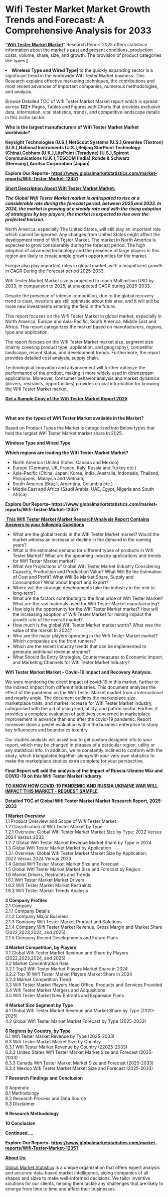 <H1>Wifi Tester Market Market Growth Trends and Forecast: A Comprehensive Analysis for 2033</H1><p>"<strong><a href="https://www.globalmarketstatistics.com/market-reports/Wifi-Tester-Market-12351">Wifi Tester Market Market</a></strong>" Research Report 2025 offers statistical information about the market's past and present conditions, production costs, volume, share, size, and growth. The provision of product categories like types&nbsp;<strong>[<li>Wireless Type and Wired Type]</strong>&nbsp;to the quickly expanding sector is a significant trend in the worldwide Wifi Tester Market business. This Research explains effective marketing techniques, the contributions and most recent advances of important companies, numerous methodologies, and analysis.</p><p>Browse Detailed TOC of Wifi Tester Market Market report which is spread across&nbsp;<strong>122+</strong>&nbsp;Pages, Tables and Figures with Charts that provides exclusive data, information, vital statistics, trends, and competitive landscape details in this niche sector.</p><p><strong>Who is the largest manufacturers of Wifi Tester Market Market worldwide?</strong></p><p><strong>Keysight Technologies (U.S.),NetScout Systems (U.S.),Greenlee (Textron) (U.S.),National Instruments (U.S.),Beijing StarPoint Technology (China),Cobham (U.K.),LitePoint (Teradyne) (U.S.),Spirent Communications (U.K.),TESCOM (India),Rohde & Schwarz (Germany),Anritsu Corporation (Japan)</strong></p><p><strong>Explore Our Reports-&nbsp;<a href="https://www.globalmarketstatistics.com/market-reports/Wifi-Tester-Market-12351">https://www.globalmarketstatistics.com/market-reports/Wifi-Tester-Market-12351</a></strong></p><p><strong><u>Short Description About Wifi Tester Market Market:</u></strong></p><p><strong><em>The Global Wifi Tester Market market is anticipated to rise at a considerable rate during the forecast period, between 2025 and 2033. In 2024, the market is growing at a steady rate and with the rising adoption of strategies by key players, the market is expected to rise over the projected horizon.</em></strong></p><p>North America, especially The United States, will still play an important role which cannot be ignored. Any changes from United States might affect the development trend of Wifi Tester Market. The market in North America is expected to grow considerably during the forecast period. The high adoption of advanced technology and the presence of large players in this region are likely to create ample growth opportunities for the market.</p><p>Europe also play important roles in global market, with a magnificent growth in CAGR During the Forecast period 2025-2033.</p><p>Wifi Tester Market Market size is projected to reach Multimillion USD by 2033, In comparison to 2025, at unexpected CAGR during 2025-2033.</p><p>Despite the presence of intense competition, due to the global recovery trend is clear, investors are still optimistic about this area, and it will still be more new investments entering the field in the future.</p><p>This report focuses on the Wifi Tester Market in global market, especially in North America, Europe and Asia-Pacific, South America, Middle East and Africa. This report categorizes the market based on manufacturers, regions, type and application.</p><p>The report focuses on the Wifi Tester Market market size, segment size (mainly covering product type, application, and geography), competitor landscape, recent status, and development trends. Furthermore, the report provides detailed cost analysis, supply chain.</p><p>Technological innovation and advancement will further optimize the performance of the product, making it more widely used in downstream applications. Moreover, Consumer behavior analysis and market dynamics (drivers, restraints, opportunities) provides crucial information for knowing the Wifi Tester Market market.</p><p><strong><u>Get a Sample Copy of the Wifi Tester Market Report 2025</u></strong></p><p>&nbsp;</p><p><strong>What are the types of Wifi Tester Market available in the Market?</strong></p><p>Based on Product Types the Market is categorized into Below types that held the largest Wifi Tester Market market share In 2025.</p><p><strong>Wireless Type and Wired Type</strong></p><p><strong>Which regions are leading the Wifi Tester Market Market?</strong></p><ul><li>North America (United States, Canada and Mexico)</li><li>Europe (Germany, UK, France, Italy, Russia and Turkey etc.)</li><li>Asia-Pacific (China, Japan, Korea, India, Australia, Indonesia, Thailand, Philippines, Malaysia and Vietnam)</li><li>South America (Brazil, Argentina, Columbia etc.)</li><li>Middle East and Africa (Saudi Arabia, UAE, Egypt, Nigeria and South Africa)</li></ul><p><strong>Explore Our Reports&ndash;&nbsp;https://www.globalmarketstatistics.com/market-reports/Wifi-Tester-Market-12351</strong></p><p><strong><u>&nbsp;This Wifi Tester Market Market Research/Analysis Report Contains Answers to your following Questions</u></strong></p><ul><li>What are the global trends in the Wifi Tester Market market? Would the market witness an increase or decline in the demand in the coming years?</li><li>What is the estimated demand for different types of products in Wifi Tester Market? What are the upcoming industry applications and trends for Wifi Tester Market market?</li><li>What Are Projections of Global Wifi Tester Market Industry Considering Capacity, Production and Production Value? What Will Be the Estimation of Cost and Profit? What Will Be Market Share, Supply and Consumption? What about Import and Export?</li><li>Where will the strategic developments take the industry in the mid to long-term?</li><li>What are the factors contributing to the final price of Wifi Tester Market? What are the raw materials used for Wifi Tester Market manufacturing?</li><li>How big is the opportunity for the Wifi Tester Market market? How will the increasing adoption of Wifi Tester Market for mining impact the growth rate of the overall market?</li><li>How much is the global Wifi Tester Market market worth? What was the value of the market In 2024?</li><li>Who are the major players operating in the Wifi Tester Market market? Which companies are the front runners?</li><li>Which are the recent industry trends that can be implemented to generate additional revenue streams?</li><li>What Should Be Entry Strategies, Countermeasures to Economic Impact, and Marketing Channels for Wifi Tester Market Industry?</li></ul><p><strong>Wifi Tester Market Market - Covid-19 Impact and Recovery Analysis:</strong></p><p>We were monitoring the direct impact of covid-19 in this market, further to the indirect impact from different industries. This document analyzes the effect of the pandemic on the Wifi Tester Market market from a international and nearby angle. The document outlines the marketplace size, marketplace traits, and market increase for Wifi Tester Market industry, categorised with the aid of using kind, utility, and patron sector. Further, it provides a complete evaluation of additives concerned in marketplace improvement in advance than and after the covid-19 pandemic. Report moreover done a pestel evaluation within the business enterprise to study key influencers and boundaries to entry.</p><p>Our studies analysts will assist you to get custom designed info to your report, which may be changed in phrases of a particular region, utility or any statistical info. In addition, we're constantly inclined to conform with the study, which triangulated together along with your very own statistics to make the marketplace studies extra complete for your perspective.</p><p><strong>Final Report will add the analysis of the impact of Russia-Ukraine War and COVID-19 on this Wifi Tester Market Industry.</strong></p><p><strong><u><a href="https://www.globalmarketstatistics.com/market-reports/Wifi-Tester-Market-12351">TO KNOW HOW COVID-19 PANDEMIC AND RUSSIA UKRAINE WAR WILL IMPACT THIS MARKET - REQUEST SAMPLE</a></u></strong></p><p><strong>Detailed TOC of Global Wifi Tester Market Market Research Report, 2025-2033</strong></p><p><strong>1 Market Overview</strong><br /> 1.1 Product Overview and Scope of Wifi Tester Market<br /> 1.2 Classification of Wifi Tester Market by Type<br /> 1.2.1 Overview: Global Wifi Tester Market Market Size by Type: 2022&nbsp;Versus 2024 Versus 2033<br /> 1.2.2 Global Wifi Tester Market Revenue Market Share by Type in 2024<br /> 1.3 Global Wifi Tester Market Market by Application<br /> 1.3.1 Overview: Global Wifi Tester Market Market Size by Application: 2022&nbsp;Versus 2024 Versus 2033<br /> 1.4 Global Wifi Tester Market Market Size and Forecast<br /> 1.5 Global Wifi Tester Market Market Size and Forecast by Region<br /> 1.6 Market Drivers, Restraints and Trends<br /> 1.6.1 Wifi Tester Market Market Drivers<br /> 1.6.2 Wifi Tester Market Market Restraints<br /> 1.6.3 Wifi Tester Market Trends Analysis</p><p><strong>2 Company Profiles</strong><br /> 2.1 Company<br /> 2.1.1 Company Details<br /> 2.1.2 Company Major Business<br /> 2.1.3 Company Wifi Tester Market Product and Solutions<br /> 2.1.4 Company Wifi Tester Market Revenue, Gross Margin and Market Share (2022,2023,2024, and 2025)<br /> 2.1.5 Company Recent Developments and Future Plans</p><p><strong>3 Market Competition, by Players</strong><br /> 3.1 Global Wifi Tester Market Revenue and Share by Players (2022,2023,2024, and 2025)<br /> 3.2 Market Concentration Rate<br /> 3.2.1 Top3 Wifi Tester Market Players Market Share in 2024<br /> 3.2.2 Top 10 Wifi Tester Market Players Market Share in 2024<br /> 3.2.3 Market Competition Trend<br /> 3.3 Wifi Tester Market Players Head Office, Products and Services Provided<br /> 3.4 Wifi Tester Market Mergers and Acquisitions<br /> 3.5 Wifi Tester Market New Entrants and Expansion Plans</p><p><strong>4 Market Size Segment by Type</strong><br /> 4.1 Global Wifi Tester Market Revenue and Market Share by Type (2020-2025)<br /> 4.2 Global Wifi Tester Market Market Forecast by Type (2025-2033)</p><p><strong>6 Regions by Country, by Type</strong><br /> 6.1 Wifi Tester Market Revenue by Type (2025-2033)<br /> 6.3 Wifi Tester Market Market Size by Country<br /> 6.3.1 Wifi Tester Market Revenue by Country (22025-2033)<br /> 6.3.2 United States Wifi Tester Market Market Size and Forecast (2025-2033)<br /> 6.3.3 Canada Wifi Tester Market Market Size and Forecast (2025-2033)<br /> 6.3.4 Mexico Wifi Tester Market Market Size and Forecast (2025-2033)</p><p><strong>7 Research Findings and Conclusion</strong></p><p>8 Appendix<br /> 8.1 Methodology<br /> 8.2 Research Process and Data Source<br /> 8.3 Disclaimer</p><p><strong>9 Research Methodology</strong></p><p><strong>10 Conclusion</strong></p><p><strong>Continued&hellip;.</strong></p><p><strong>Explore Our Reports-&nbsp;<a href="https://www.globalmarketstatistics.com/market-reports/Wifi-Tester-Market-12351">https://www.globalmarketstatistics.com/market-reports/Wifi-Tester-Market-12351</a></strong></p><p><strong><u>About Us:</u></strong></p><p><a href="https://www.globalmarketstatistics.com/">Global Market Statistics</a> is a unique organization that offers expert analysis and accurate data-based market intelligence, aiding companies of all shapes and sizes to make well-informed decisions. We tailor inventive solutions for our clients, helping them tackle any challenges that are likely to emerge from time to time and affect their businesses.</p><p>&nbsp;</p>
